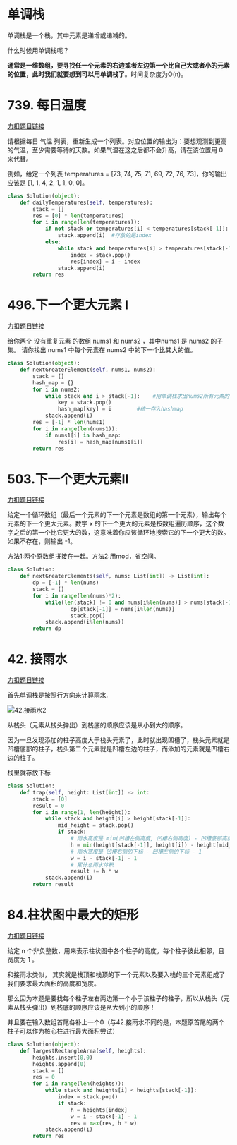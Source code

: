 # 单调栈

单调栈是一个栈，其中元素是递增或递减的。

什么时候用单调栈呢？

**通常是一维数组，要寻找任一个元素的右边或者左边第一个比自己大或者小的元素的位置，此时我们就要想到可以用单调栈了**。时间复杂度为O(n)。

# 739. 每日温度

[力扣题目链接](https://leetcode.cn/problems/daily-temperatures/)

请根据每日 气温 列表，重新生成一个列表。对应位置的输出为：要想观测到更高的气温，至少需要等待的天数。如果气温在这之后都不会升高，请在该位置用 0 来代替。

例如，给定一个列表 temperatures = [73, 74, 75, 71, 69, 72, 76, 73]，你的输出应该是 [1, 1, 4, 2, 1, 1, 0, 0]。

```py
class Solution(object):
    def dailyTemperatures(self, temperatures):
        stack = []
        res = [0] * len(temperatures)
        for i in range(len(temperatures)):
            if not stack or temperatures[i] < temperatures[stack[-1]]:
                stack.append(i)  #存放的是index
            else:
                while stack and temperatures[i] > temperatures[stack[-1]]:  #持续比较
                    index = stack.pop()
                    res[index] = i - index
                stack.append(i)
        return res
```
# 496.下一个更大元素 I

[力扣题目链接](https://leetcode.cn/problems/next-greater-element-i/)

给你两个 没有重复元素 的数组 nums1 和 nums2 ，其中nums1 是 nums2 的子集。 请你找出 nums1 中每个元素在 nums2 中的下一个比其大的值。

```py
class Solution(object):
    def nextGreaterElement(self, nums1, nums2):
        stack = []
        hash_map = {}
        for i in nums2:
            while stack and i > stack[-1]:    #用单调栈求出nums2所有元素的下一个更大元素
                key = stack.pop()
                hash_map[key] = i        #统一存入hashmap
            stack.append(i)
        res = [-1] * len(nums1)
        for i in range(len(nums1)):
            if nums1[i] in hash_map:
                res[i] = hash_map[nums1[i]]
        return res
```

# 503.下一个更大元素II

[力扣题目链接](https://leetcode.cn/problems/next-greater-element-ii/)

给定一个循环数组（最后一个元素的下一个元素是数组的第一个元素），输出每个元素的下一个更大元素。数字 x 的下一个更大的元素是按数组遍历顺序，这个数字之后的第一个比它更大的数，这意味着你应该循环地搜索它的下一个更大的数。如果不存在，则输出 -1。

方法1:两个原数组拼接在一起。方法2:用mod，省空间。
```python
class Solution:
    def nextGreaterElements(self, nums: List[int]) -> List[int]:
        dp = [-1] * len(nums)
        stack = []
        for i in range(len(nums)*2):
            while(len(stack) != 0 and nums[i%len(nums)] > nums[stack[-1]]):
                    dp[stack[-1]] = nums[i%len(nums)]
                    stack.pop()
            stack.append(i%len(nums))
        return dp
```

# 42. 接雨水

[力扣题目链接](https://leetcode.cn/problems/trapping-rain-water/)


首先单调栈是按照行方向来计算雨水.

![42.接雨水2](https://code-thinking-1253855093.file.myqcloud.com/pics/20210223092629946.png)

从栈头（元素从栈头弹出）到栈底的顺序应该是从小到大的顺序。

因为一旦发现添加的柱子高度大于栈头元素了，此时就出现凹槽了，栈头元素就是凹槽底部的柱子，栈头第二个元素就是凹槽左边的柱子，而添加的元素就是凹槽右边的柱子。

栈里就存放下标

```py
class Solution:
    def trap(self, height: List[int]) -> int:
        stack = [0]
        result = 0
        for i in range(1, len(height)):
            while stack and height[i] > height[stack[-1]]:
                mid_height = stack.pop()
                if stack:
                    # 雨水高度是 min(凹槽左侧高度, 凹槽右侧高度) - 凹槽底部高度
                    h = min(height[stack[-1]], height[i]) - height[mid_height]
                    # 雨水宽度是 凹槽右侧的下标 - 凹槽左侧的下标 - 1
                    w = i - stack[-1] - 1
                    # 累计总雨水体积
                    result += h * w
            stack.append(i)
        return result
```

# 84.柱状图中最大的矩形 

[力扣题目链接](https://leetcode.cn/problems/largest-rectangle-in-histogram/)

给定 n 个非负整数，用来表示柱状图中各个柱子的高度。每个柱子彼此相邻，且宽度为 1 。

和接雨水类似， 其实就是栈顶和栈顶的下一个元素以及要入栈的三个元素组成了我们要求最大面积的高度和宽度。

那么因为本题是要找每个柱子左右两边第一个小于该柱子的柱子，所以从栈头（元素从栈头弹出）到栈底的顺序应该是从大到小的顺序！

并且要在输入数组首尾各补上一个0（与42.接雨水不同的是，本题原首尾的两个柱子可以作为核心柱进行最大面积尝试）

```py
class Solution(object):
    def largestRectangleArea(self, heights):
        heights.insert(0,0)
        heights.append(0)
        stack = []
        res = 0
        for i in range(len(heights)):
            while stack and heights[i] < heights[stack[-1]]:
                index = stack.pop()
                if stack:
                    h = heights[index]
                    w = i - stack[-1] - 1
                    res = max(res, h * w)
            stack.append(i)
        return res
```
